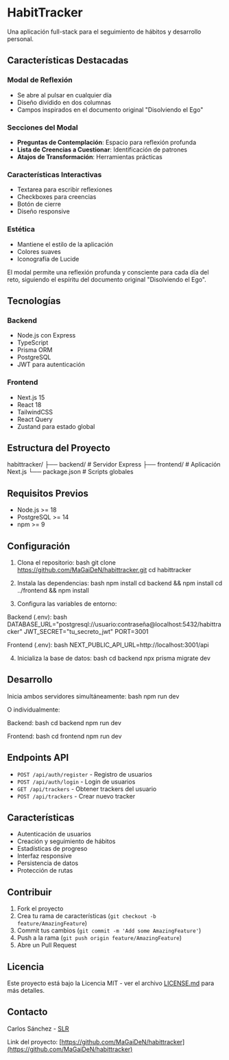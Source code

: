 # HabitTracker

Una aplicación full-stack para el seguimiento de hábitos y desarrollo personal.

## Características Destacadas

### Modal de Reflexión
- Se abre al pulsar en cualquier día
- Diseño dividido en dos columnas
- Campos inspirados en el documento original "Disolviendo el Ego"

### Secciones del Modal
- **Preguntas de Contemplación**: Espacio para reflexión profunda
- **Lista de Creencias a Cuestionar**: Identificación de patrones
- **Atajos de Transformación**: Herramientas prácticas

### Características Interactivas
- Textarea para escribir reflexiones
- Checkboxes para creencias
- Botón de cierre
- Diseño responsive

### Estética
- Mantiene el estilo de la aplicación
- Colores suaves
- Iconografía de Lucide

El modal permite una reflexión profunda y consciente para cada día del reto, siguiendo el espíritu del documento original "Disolviendo el Ego".

## Tecnologías

### Backend
- Node.js con Express
- TypeScript
- Prisma ORM
- PostgreSQL
- JWT para autenticación

### Frontend
- Next.js 15
- React 18
- TailwindCSS
- React Query
- Zustand para estado global

## Estructura del Proyecto 
habittracker/
├── backend/ # Servidor Express
├── frontend/ # Aplicación Next.js
└── package.json # Scripts globales

## Requisitos Previos

- Node.js >= 18
- PostgreSQL >= 14
- npm >= 9

## Configuración

1. Clona el repositorio:
bash
git clone https://github.com/MaGaiDeN/habittracker.git
cd habittracker

2. Instala las dependencias:
bash
npm install
cd backend && npm install
cd ../frontend && npm install

3. Configura las variables de entorno:

Backend (.env):
bash
DATABASE_URL="postgresql://usuario:contraseña@localhost:5432/habittracker"
JWT_SECRET="tu_secreto_jwt"
PORT=3001

Frontend (.env):
bash
NEXT_PUBLIC_API_URL=http://localhost:3001/api

4. Inicializa la base de datos:
bash
cd backend
npx prisma migrate dev

## Desarrollo

Inicia ambos servidores simultáneamente:
bash
npm run dev

O individualmente:

Backend:
bash
cd backend
npm run dev

Frontend:
bash
cd frontend
npm run dev

## Endpoints API

- `POST /api/auth/register` - Registro de usuarios
- `POST /api/auth/login` - Login de usuarios
- `GET /api/trackers` - Obtener trackers del usuario
- `POST /api/trackers` - Crear nuevo tracker

## Características

- Autenticación de usuarios
- Creación y seguimiento de hábitos
- Estadísticas de progreso
- Interfaz responsive
- Persistencia de datos
- Protección de rutas

## Contribuir

1. Fork el proyecto
2. Crea tu rama de características (`git checkout -b feature/AmazingFeature`)
3. Commit tus cambios (`git commit -m 'Add some AmazingFeature'`)
4. Push a la rama (`git push origin feature/AmazingFeature`)
5. Abre un Pull Request

## Licencia

Este proyecto está bajo la Licencia MIT - ver el archivo [LICENSE.md](LICENSE.md) para más detalles.

## Contacto

Carlos Sánchez - [SLR](https://sientelared.com)

Link del proyecto: [https://github.com/MaGaiDeN/habittracker](https://github.com/MaGaiDeN/habittracker)